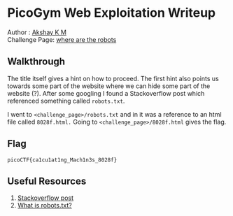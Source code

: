 # PicoGym Web Exploitation Writeup
Author : [Akshay K M](https://github.com/akshaymurali01)  
Challenge Page: [where are the robots](https://jupiter.challenges.picoctf.org/problem/60915/)
## Walkthrough
The title itself gives a hint on how to proceed. The first hint also points us towards some part of the website where we can hide some part of the website (?). After some googling I found a Stackoverflow post which referenced something called ``robots.txt``.

I went to ``<challenge_page>/robots.txt`` and  in it was a reference to an html file called ``8028f.html.`` Going to ``<challenge_page>/8028f.html`` gives the flag.
## Flag
``picoCTF{ca1cu1at1ng_Mach1n3s_8028f}``
## Useful Resources

1. [Stackoverflow post](https://stackoverflow.com/questions/13392751/how-do-you-hide-part-website-from-search-engines)
2. [What is robots.txt?](https://developers.google.com/search/docs/advanced/robots/intro)
